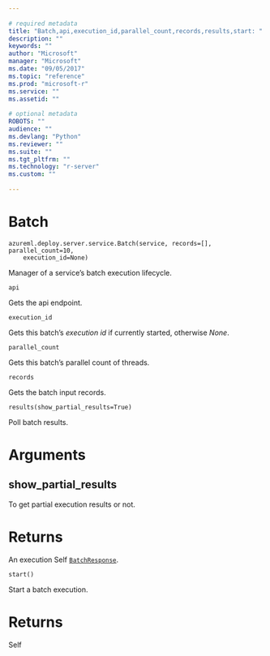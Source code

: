 ```yaml
--- 
 
# required metadata 
title: "Batch,api,execution_id,parallel_count,records,results,start: " 
description: "" 
keywords: "" 
author: "Microsoft" 
manager: "Microsoft" 
ms.date: "09/05/2017" 
ms.topic: "reference" 
ms.prod: "microsoft-r" 
ms.service: "" 
ms.assetid: "" 
 
# optional metadata 
ROBOTS: "" 
audience: "" 
ms.devlang: "Python" 
ms.reviewer: "" 
ms.suite: "" 
ms.tgt_pltfrm: "" 
ms.technology: "r-server" 
ms.custom: "" 
 
---
```


# Batch



```
azureml.deploy.server.service.Batch(service, records=[], parallel_count=10,
    execution_id=None)
```




Manager of a service’s batch execution lifecycle.



```
api
```




Gets the api endpoint.



```
execution_id
```




Gets this batch’s *execution id* if currently started, otherwise *None*.



```
parallel_count
```




Gets this batch’s parallel count of threads.



```
records
```




Gets the batch input records.



```
results(show_partial_results=True)
```




Poll batch results.


# Arguments


## show_partial_results

To get partial execution results or not.


# Returns

An execution Self [`BatchResponse`](batch-response.md).



```
start()
```




Start a batch execution.


# Returns

Self
